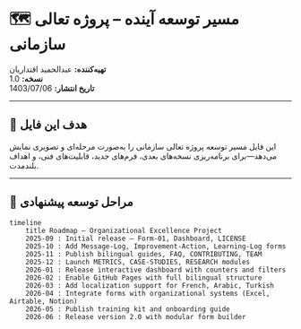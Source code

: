 # 🗺️ مسیر توسعه آینده – پروژه تعالی سازمانی  
**تهیه‌کننده:** عبدالحمید اقتداریان  
**نسخه:** 1.0  
**تاریخ انتشار:** 1403/07/06  

---

## 🎯 هدف این فایل

این فایل مسیر توسعه پروژه تعالی سازمانی را به‌صورت مرحله‌ای و تصویری نمایش می‌دهد—برای برنامه‌ریزی نسخه‌های بعدی، فرم‌های جدید، قابلیت‌های فنی، و اهداف بلندمدت.

---

## 📆 مراحل توسعه پیشنهادی

```mermaid
timeline
    title Roadmap – Organizational Excellence Project
    2025-09 : Initial release – Form-01, Dashboard, LICENSE
    2025-10 : Add Message-Log, Improvement-Action, Learning-Log forms
    2025-11 : Publish bilingual guides, FAQ, CONTRIBUTING, TEAM
    2025-12 : Launch METRICS, CASE-STUDIES, RESEARCH modules
    2026-01 : Release interactive dashboard with counters and filters
    2026-02 : Enable GitHub Pages with full bilingual structure
    2026-03 : Add localization support for French, Arabic, Turkish
    2026-04 : Integrate forms with organizational systems (Excel, Airtable, Notion)
    2026-05 : Publish training kit and onboarding guide
    2026-06 : Release version 2.0 with modular form builder
